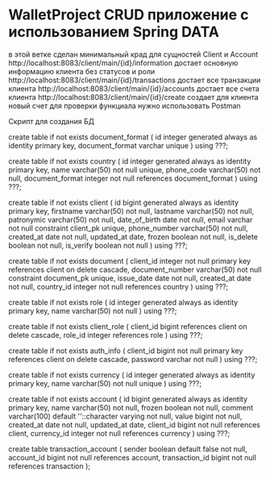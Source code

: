 # WalletProject CRUD приложение с использованием Spring DATA
в этой ветке сделан минимальный крад для сущностей Client и Account
http://localhost:8083/client/main/{id}/information достает основную информацию клиента без статусов и роли
http://localhost:8083/client/main/{id}/transactions достает все транзакции клиента 
http://localhost:8083/client/main/{id}/accounts достает все счета клиента
http://localhost:8083/client/main/{id}/create создает для клиента новый счет
для проверки функциала нужно использовать Postman

Скрипт для создания БД

create table if not exists document_format
(
    id              integer generated always as identity
        primary key,
    document_format varchar
        unique
)
    using ???;

create table if not exists country
(
    id              integer generated always as identity
        primary key,
    name            varchar(50) not null
        unique,
    phone_code      varchar(50) not null,
    document_format integer     not null
        references document_format
)
    using ???;

create table if not exists client
(
    id            bigint generated always as identity
        primary key,
    firstname     varchar(50) not null,
    lastname      varchar(50) not null,
    patronymic    varchar(50) not null,
    date_of_birth date        not null,
    email         varchar     not null
        constraint client_pk
            unique,
    phone_number  varchar(50) not null,
    created_at    date        not null,
    updated_at    date,
    frozen        boolean     not null,
    is_delete     boolean     not null,
    is_verify     boolean     not null
)
    using ???;

create table if not exists document
(
    client_id       integer     not null
        primary key
        references client
            on delete cascade,
    document_number varchar(50) not null
        constraint document_pk
            unique,
    issue_date      date        not null,
    created_at      date        not null,
    country_id      integer     not null
        references country
)
    using ???;

create table if not exists role
(
    id   integer generated always as identity
        primary key,
    name varchar(50) not null
)
    using ???;

create table if not exists client_role
(
    client_id bigint
        references client
            on delete cascade,
    role_id   integer
        references role
)
    using ???;

create table if not exists auth_info
(
    client_id bigint  not null
        primary key
        references client
            on delete cascade,
    password  varchar not null
)
    using ???;

create table if not exists currency
(
    id   integer generated always as identity
        primary key,
    name varchar(50) not null
        unique
)
    using ???;

create table if not exists account
(
    id          bigint generated always as identity
        primary key,
    name        varchar(50)                                not null,
    frozen      boolean                                    not null,
    comment     varchar(100) default ''::character varying not null,
    value       bigint                                     not null,
    created_at  date                                       not null,
    updated_at  date,
    client_id   bigint                                     not null
        references client,
    currency_id integer                                    not null
        references currency
)
    using ???;


create table transaction_account
(
    sender         boolean default false not null,
    account_id     bigint                not null
        references account,
    transaction_id bigint                not null
        references transaction
);
